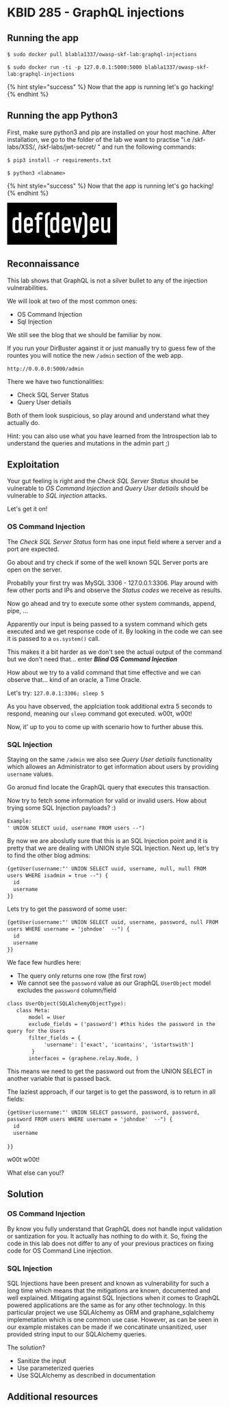 # KBID 285 - GraphQL injections

## Running the app

```
$ sudo docker pull blabla1337/owasp-skf-lab:graphql-injections
```

```text
$ sudo docker run -ti -p 127.0.0.1:5000:5000 blabla1337/owasp-skf-lab:graphql-injections
```

{% hint style="success" %}
 Now that the app is running let's go hacking!
{% endhint %}

## Running the app Python3

First, make sure python3 and pip are installed on your host machine.
After installation, we go to the folder of the lab we want to practise 
"i.e /skf-labs/XSS/, /skf-labs/jwt-secret/ " and run the following commands:

```
$ pip3 install -r requirements.txt
```

```
$ python3 <labname>
```

{% hint style="success" %}
 Now that the app is running let's go hacking!
{% endhint %}


![Docker Image and write-up thanks to defev!](.gitbook/assets/logo.defdev.1608z.whtonblk.256.png)


## Reconnaissance

This lab shows that GraphQL is not a silver bullet to any of the injection vulnerabilities.

We will look at two of the most common ones:

* OS Command Injection
* Sql Injection

We still see the blog that we should be familiar by now. 

If you run your DirBuster against it or just manually try to guess few of the rountes you will notice the new `/admin` section of the web app.

```
http://0.0.0.0:5000/admin

```
There we have two functionalities:

 * Check SQL Server Status
 * Query User detiails

Both of them look suspicious, so play around and understand what they actually do.

Hint: you can also use what you have learned from the Introspection lab to understand the queries and mutations in the admin part ;)


## Exploitation

Your gut feeling is right and the *Check SQL Server Status* should be vulnerable to *OS Command Injection* and *Query User detiails* should be vulnerable to *SQL injection* attacks.

Let's get it on!

### OS Command Injection
The *Check SQL Server Status* form has one input field where a server and a port are expected.

Go about and try check if some of the well known SQL Server ports are open on the server. 

Probablly your first try was MySQL 3306 - 127.0.0.1:3306. Play around with few other ports and IPs and observe the *Status codes* we receive as results.

Now go ahead and try to execute some other system commands, append, pipe, ...

Apparently our input is being passed to a system command which gets executed and we get response code of it. By looking in the code we can see it is passed to a `os.system()` call.

This makes it a bit harder as we don't see the actual output of the command but we don't need that... enter ***Blind OS Command Injection***

How about we try to a valid command that time effective and we can observe that... kind of an oracle, a Time Oracle.

Let's try: `127.0.0.1:3306; sleep 5`

As you have observed, the applciation took additional extra 5 seconds to respond, meaning our `sleep` command got executed. w00t, w00t!

Now, it' up to you to come up with scenario how to further abuse this.

### SQL Injection
Staying on the same `/admin` we also see *Query User detiails* functionality which allowes an Administrator to get information about users by providing `username` values.

Go aronud find locate the GraphQL query that executes this transaction. 

Now try to fetch some information for valid or invalid users. How about trying some SQL Injection payloads? :)


```
Example:
' UNION SELECT uuid, username FROM users --")
```

By now we are aboslutly sure that this is an SQL Injection point and it is pretty that we are dealing with UNION style SQL Injection. 
Next up, let's try to find the other blog admins:
```
{getUser(username:"' UNION SELECT uuid, username, null, null FROM users WHERE isadmin = true --") {
  id
  username
}}
```

Lets try to get the password of some user:
```
{getUser(username:"' UNION SELECT uuid, username, password, null FROM users WHERE username = 'johndoe'  --") {
  id
  username
}}
```

We face few hurdles here:
  * The query only returns one row (the first row)
  * We cannot see the `password` value as our GraphQL `UserObject` model excludes the `password` column/field
  ```
  class UserObject(SQLAlchemyObjectType):
     class Meta:
         model = User
         exclude_fields = ('password') #this hides the password in the query for the Users
         filter_fields = {
              'username': ['exact', 'icontains', 'istartswith']
          }
         interfaces = (graphene.relay.Node, )
  ```


This means we need to get the password out from the UNION SELECT in another variable that is passed back.

The laziest approach, if our target is to get the password, is to return in all fields:
```
{getUser(username:"' UNION SELECT password, password, password, password FROM users WHERE username = 'johndoe'  --") {
  id
  username
  
}}
```

w00t w00t!

What else can you!?


## Solution

### OS Command Injection
By know you fully understand that GraphQL does not handle input validation or santization for you. It actually has nothing to do with it. So, fixing the code in this lab does not differ to any of your previous practices on fixing code for OS Command Line injection.

### SQL Injection
SQL Injections have been present and known as vulnerability for such a long time which means that the mitigations are known, documented and well explained. Mitigating against SQL Injections when it comes to GraphQL powered applications are the same as for any other technology.
In this particular project we use SQLAlchemy as ORM and graphane_sqlalchemy implemetation which is one common use case. However, as can be seen in our example mistakes can be made if we concatinate unsanitized, user provided string input to our SQLAlchemy queries.

The solution? 
 * Sanitize the input
 * Use parameterized queries
 * Use SQLAlchemy as described in documentation

## Additional resources
